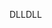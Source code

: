 <span data-ttu-id="697a0-101">DLL</span><span class="sxs-lookup"><span data-stu-id="697a0-101">DLL</span></span>